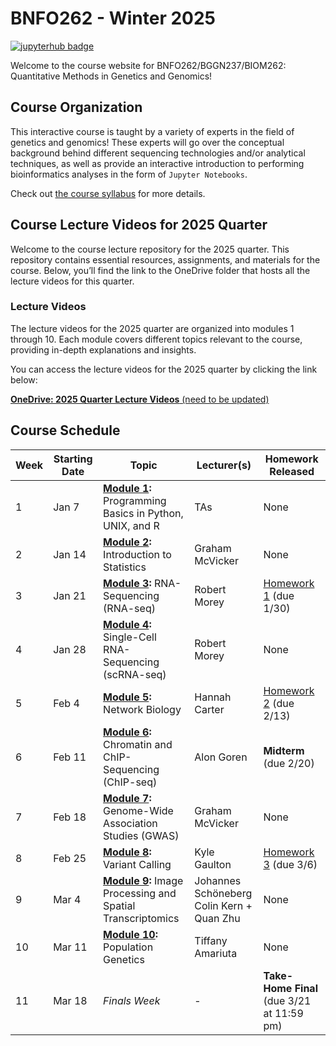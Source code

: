 # BNFO262 - Winter 2025

[![jupyterhub badge](https://img.shields.io/badge/Login%20to%20JupyterHub-grey?style=for-the-badge&logo=jupyter)](https://datahub.ucsd.edu/hub/login)

Welcome to the course website for BNFO262/BGGN237/BIOM262: Quantitative Methods in Genetics and Genomics! 

## Course Organization

This interactive course is taught by a variety of experts in the field of genetics and genomics! These experts will go over the conceptual background behind different sequencing technologies and/or analytical techniques, as well as provide an interactive introduction to performing bioinformatics analyses in the form of `Jupyter Notebooks`. 

Check out [the course syllabus](BNFO262-Syllabus-2025.md) for more details.

## Course Lecture Videos for 2025 Quarter

Welcome to the course lecture repository for the 2025 quarter. This repository contains essential resources, assignments, and materials for the course. Below, you’ll find the link to the OneDrive folder that hosts all the lecture videos for this quarter.

### Lecture Videos

The lecture videos for the 2025 quarter are organized into modules 1 through 10. Each module covers different topics relevant to the course, providing in-depth explanations and insights.

You can access the lecture videos for the 2025 quarter by clicking the link below:

[**OneDrive: 2025 Quarter Lecture Videos** (need to be updated)](https://ucsdcloud-my.sharepoint.com/:f:/g/personal/jjauregu_ucsd_edu/Eixrb6oCEQJErgBWJxxlZRUB2xWxFU2NRrrj8vHT7qL6Tw)

## Course Schedule 

| Week | Starting Date | Topic                                                                                    | Lecturer(s)                                  |  Homework Released                         |
|------|---------------|------------------------------------------------------------------------------------------|----------------------------------------------|--------------------------------------------|
| 1    | Jan 7         | **[Module 1](module-1-programming):** Programming Basics in Python, UNIX, and R          | TAs                                          | None                                       |
| 2    | Jan 14        | **[Module 2](module-2-statistics):** Introduction to Statistics                          | Graham McVicker                              | None                                       |
| 3    | Jan 21        | **[Module 3](module-3-rnaseq):** RNA-Sequencing (RNA-seq)                                | Robert Morey                                 | [Homework 1](hw/hw1) (due 1/30)            |
| 4    | Jan 28        | **[Module 4](module-4-scrnaseq):** Single-Cell RNA-Sequencing (scRNA-seq)                | Robert Morey                                 | None                                       |
| 5    | Feb 4         | **[Module 5](module-5-scrnaseq):** Network Biology                                       | Hannah Carter                                | [Homework 2](hw/hw2) (due 2/13)            |
| 6    | Feb 11        | **[Module 6](module-6-chipseq):** Chromatin and ChIP-Sequencing (ChIP-seq)               | Alon Goren                                   | **Midterm** (due 2/20)                     |
| 7    | Feb 18        | **[Module 7](module-7-gwas):** Genome-Wide Association Studies (GWAS)                    | Graham McVicker                              | None                                       |
| 8    | Feb 25        | **[Module 8](module-8-variantcalling):** Variant Calling                                 | Kyle Gaulton                                 | [Homework 3](hw/hw3) (due 3/6)             |
| 9    | Mar 4         | **[Module 9](module-9-imgproc-spatialtx):** Image Processing and Spatial Transcriptomics | Johannes Schöneberg<br>Colin Kern + Quan Zhu | None                                       |
| 10   | Mar 11        | **[Module 10](module-10-popgen):** Population Genetics                                   | Tiffany Amariuta                             | None                                       |
| 11   | Mar 18        | <i>Finals Week</i>                                                                       | -                                            | **Take-Home Final** (due 3/21 at 11:59 pm) |
